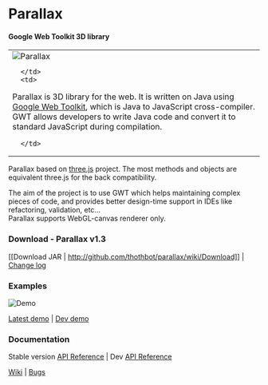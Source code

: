 Parallax
=============

#### Google Web Toolkit 3D library ####

<table border="0">
   <tr>
      <td>

<img src="http://thothbot.github.com/parallax/static/logo.png" alt="Parallax" align="top"/>

      </td>
      <td>

<p>
Parallax is 3D library for the web. It is written on Java using <a href="https://developers.google.com/web-toolkit/">Google Web Toolkit</a>, 
which is Java to JavaScript cross-compiler. GWT allows developers to write Java code and convert it to standard JavaScript during compilation.
</p>

      </td>
   </tr>
</table>

Parallax based on [three.js](http://github.com/mrdoob/three.js) project. The most methods and objects are equivalent three.js for the back compatibility.

The aim of the project is to use GWT which helps maintaining complex pieces of code, and provides better design-time support in IDEs like refactoring, validation, etc...<br/>
Parallax supports WebGL-canvas renderer only.


### Download - Parallax v1.3 ###

[[Download JAR | http://github.com/thothbot/parallax/wiki/Download]] | [Change log](http://github.com/thothbot/parallax/wiki/Change-log)

### Examples ###

![Demo](http://thothbot.github.com/parallax/static/examples_banner.jpg)

[Latest demo](http://thothbot.github.com/parallax/demo/index.html) | [Dev demo](http://thothbot.github.com/parallax/demo/dev/)


### Documentation ###

Stable version [API Reference](http://thothbot.github.com/parallax/docs/index.html) 
| Dev [API Reference](http://thothbot.github.com/parallax/docs/dev/) 

[Wiki](https://github.com/thothbot/parallax/wiki) 
| [Bugs](https://github.com/thothbot/parallax/issues)

